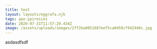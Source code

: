 ```yaml
---
title: test
layout: layouts/eggrafa.njk
tags: apo-ypiresies
date: 2020-07-31T11:57:29.434Z
image: /assets/uploads/images/2ff2ba0051687eef5ca0459cf942940c.jpg
---
```


asdasdfsdf
